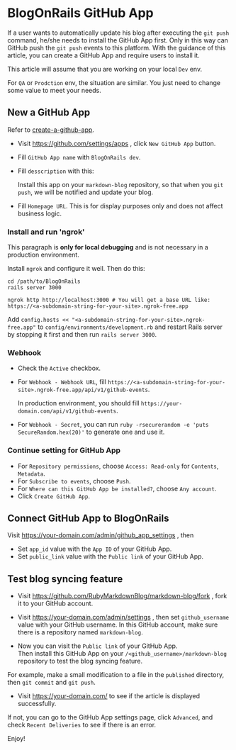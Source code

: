# BlogOnRails GitHub App

If a user wants to automatically update his blog after executing the `git push` command, he/she needs to install the GitHub App first. Only in this way can GitHub push the `git push` events to this platform.
With the guidance of this article, you can create a GitHub App and require users to install it.

This article will assume that you are working on your local `Dev` env.

For `QA` or `Prodction` env, the situation are similar. You just need to change some value to meet your needs.

## New a GitHub App

Refer to [create-a-github-app](https://docs.github.com/en/developers/apps/setting-up-your-development-environment-to-create-a-github-app#step-2-register-a-new-github-app).

- Visit https://github.com/settings/apps , click `New GitHub App` button.
- Fill `GitHub App name` with `BlogOnRails dev`.
- Fill `desscription` with this:

	Install this app on your `markdown-blog` repository, so that when you `git push`, we will be notified and update your blog.

- Fill `Homepage URL`. This is for display purposes only and does not affect business logic.

### Install and run 'ngrok'

This paragraph is **only for local debugging** and is not necessary in a production environment.

Install `ngrok` and configure it well. Then do this:

```shell script
cd /path/to/BlogOnRails
rails server 3000

ngrok http http://localhost:3000 # You will get a base URL like: https://<a-subdomain-string-for-your-site>.ngrok-free.app
```

Add `config.hosts << "<a-subdomain-string-for-your-site>.ngrok-free.app"` to `config/environments/development.rb` and restart Rails server by stopping it first and then run `rails server 3000`.

### Webhook

- Check the `Active` checkbox.

- For `Webhook - Webhook URL`, fill `https://<a-subdomain-string-for-your-site>.ngrok-free.app/api/v1/github-events`.

    In production environment, you should fill `https://your-domain.com/api/v1/github-events`.

- For `Webhook - Secret`, you can run `ruby -rsecurerandom -e 'puts SecureRandom.hex(20)'` to generate one and use it.

### Continue setting for GitHub App

- For `Repository permissions`, choose `Access: Read-only` for `Contents`, `Metadata`.
- For `Subscribe to events`, choose `Push`.
- For `Where can this GitHub App be installed?`, choose `Any account`.
- Click `Create GitHub App`.

## Connect GitHub App to BlogOnRails

Visit https://your-domain.com/admin/github_app_settings , then

- Set `app_id` value with the `App ID` of your GitHub App.
- Set `public_link` value with the `Public link` of your GitHub App.

## Test blog syncing feature

- Visit https://github.com/RubyMarkdownBlog/markdown-blog/fork , fork it to your GitHub account.

- Visit https://your-domain.com/admin/settings , then set `github_username` value with your GitHub username. In this GitHub account, make sure there is a repository named `markdown-blog`.

- Now you can visit the `Public link` of your GitHub App.  
Then install this GitHub App on your `/<github_username>/markdown-blog` repository to test the blog syncing feature.

For example, make a small modification to a file in the `published` directory, then `git commit` and `git push`.

- Visit https://your-domain.com/ to see if the article is displayed successfully.

If not, you can go to the GitHub App settings page, click `Advanced`, and check `Recent Deliveries` to see if there is an error.

[//]: # (After the test is successful, you can invite more people to use the blog.)

Enjoy!
